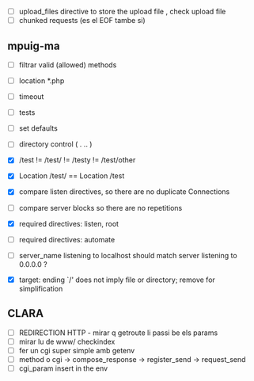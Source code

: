 - [ ] upload\_files directive to store the upload file , check upload file
- [ ] chunked requests (es el EOF tambe si)

## mpuig-ma

- [ ] filtrar valid (allowed) methods
- [ ] location \*.php 
- [ ] timeout

- [ ] tests
- [ ] set defaults
- [ ] directory control ( . .. )
- [x] /test != /test/ != /testy != /test/other
- [x] Location /test/ == Location /test
- [x] compare listen directives, so there are no duplicate Connections
- [ ] compare server blocks so there are no repetitions
- [x] required directives: listen, root
- [ ] required directives: automate
- [ ] server\_name listening to localhost should match server listening to 0.0.0.0 ?
- [x] target: ending `/' does not imply file or directory; remove for simplification

## CLARA

- [ ] REDIRECTION HTTP - mirar q getroute li passi be els params
- [ ] mirar lu de www/ checkindex
- [ ] fer un cgi super simple amb getenv
- [ ] method o cgi -> compose\_response -> register\_send -> request\_send
- [ ] cgi\_param insert in the env

